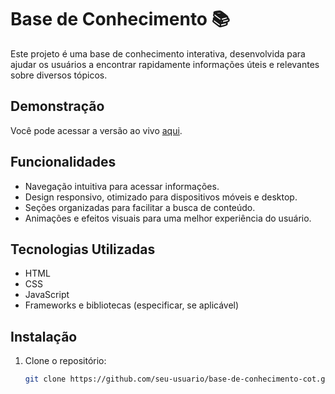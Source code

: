 # Base de Conhecimento 📚

Este projeto é uma base de conhecimento interativa, desenvolvida para ajudar os usuários a encontrar rapidamente informações úteis e relevantes sobre diversos tópicos.

## Demonstração
Você pode acessar a versão ao vivo [aqui](https://base-de-conhecimento.netlify.app/).

## Funcionalidades
- Navegação intuitiva para acessar informações.
- Design responsivo, otimizado para dispositivos móveis e desktop.
- Seções organizadas para facilitar a busca de conteúdo.
- Animações e efeitos visuais para uma melhor experiência do usuário.

## Tecnologias Utilizadas
- HTML
- CSS
- JavaScript
- Frameworks e bibliotecas (especificar, se aplicável)

## Instalação
1. Clone o repositório:
   ```bash
   git clone https://github.com/seu-usuario/base-de-conhecimento-cot.git
